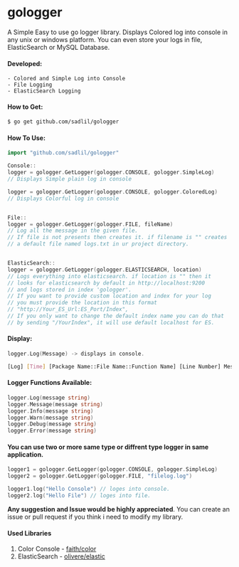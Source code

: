 # gologger

A Simple Easy to use go logger library.  Displays Colored log into console in any unix or windows platform.
You can even store your logs in file, ElasticSearch or MySQL Database.


#### Developed:
    - Colored and Simple Log into Console
    - File Logging
    - ElasticSearch Logging


#### How to Get:
``` sh
$ go get github.com/sadlil/gologger
```
#### How To Use:
``` go
import "github.com/sadlil/gologger"

Console::
logger = gologger.GetLogger(gologger.CONSOLE, gologger.SimpleLog)
// Displays Simple plain log in console

logger = gologger.GetLogger(gologger.CONSOLE, gologger.ColoredLog)
// Displays Colorful log in console


File::
logger = gologger.GetLogger(gologger.FILE, fileName)
// Log all the message in the given file.
// If file is not presents then creates it. if filename is "" creates
// a default file named logs.txt in ur project directory.


ElasticSearch::
logger = gologger.GetLogger(gologger.ELASTICSEARCH, location)
// Logs everything into elasticsearch. if location is "" then it
// looks for elasticsearch by default in http://localhost:9200
// and logs stored in index 'gologger'.
// If you want to provide custom location and index for your log
// you must provide the location in this format
// "http://Your_ES_Url:ES_Port/Index",
// If you only want to change the default index name you can do that
// by sending "/YourIndex", it will use default localhost for ES.
```
#### Display:
``` go
logger.Log(Message) -> displays in console.
```
``` sh
[Log] [Time] [Package Name::File Name::Function Name] [Line Number] Message
```
#### Logger Functions Available:
``` go
logger.Log(message string)
logger.Message(message string)
logger.Info(message string)
logger.Warn(message string)
logger.Debug(message string)
logger.Error(message string)
```
#### You can use two or more same type or diffrent type logger in same application.
``` go
logger1 = gologger.GetLogger(gologger.CONSOLE, gologger.SimpleLog)
logger2 = gologger.GetLogger(gologger.FILE, "filelog.log")

logger1.log("Hello Console") // loges into console.
logger2.log("Hello File") // loges into file.
```


  **Any suggestion and Issue would be highly appreciated**. You can create an issue or pull request
  if you think i need to modify my library.


#### Used Libraries
1. Color Console - [faith/color](https://github.com/fatih/color)
2. ElasticSearch - [olivere/elastic](https://github.com/olivere/elastic)
